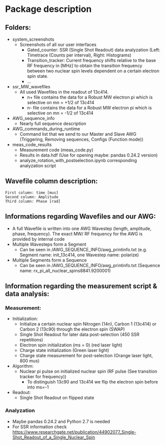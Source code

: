 # Package description

## Folders: 
* system_screenshots
    *  Screenshots of all our user interfaces
        * Gated_counter: SSR (Single Shot Readout) data analyzation (Left: Timetrace (Counts per interval), Right: Histograms)  
        * Transition_tracker: Current frequency shifts relative to the base RF frequency in [MHz] to obtain the transition frequency between two nuclear spin levels dependent on a certain electron spin state. 
        * ... 
* ssr_MW_wavefiles
    * All used Wavefiles in the readout of 13c414.
        * n+ file contains the data for a Robust MW electron pi which is selective on mn = +1/2 of 13c414
        * n- file contains the data for a Robust MW electron pi which is selective on mn = -1/2 of 13c414
* AWG_sequence_info
    * Nearly full sequence description 
* AWG_commands_during_runtime
    * Command list that we send to our Master and Slave AWG (Triggering, Removing sequences, Configs (Function mode)) 
* meas_code_results
    * Measurement code (meas_code.py)
    * Results in data.hdf (Use for opening maybe: pandas 0.24.2 version)
    * analyze_rotation_with_postselection.ipynb corresponding analyzation script
    

## Wavefile column description: 
    First column: time [mus]
    Second column: Amplitude 
    Third column: Phase [rad]

## Informations regarding Wavefiles and our AWG: 
* A full Wavefile is written into one AWG Wavestep (length, amplitude, phase, frequency). The exact MW/ RF frequency for the AWG is provided by internal code 
* Multiple Wavesteps form a Segment 
    * Can be seen in /AWG_SEQUENCE_INFO/awg_printinfo.txt (e.g. Segment name: init_13c414, one Wavestep name: polarize)
* Multiple Segments form a Sequence
    * Can be seen in /AWG_SEQUENCE_INFO/awg_printinfo.txt (Sequence name: rx_pi_all_nuclear_spins8841.9200001)

## Information regarding the measurement script & data analysis: 
### Measurement:

* Initialization:
    * Initialize a certain nuclear spin Nitrogen (14n), Carbon 1 (13c414) or Carbon 2 (13c90) through the electron spin (SWAP)
    * Single Shot Readout for later data post-selection (450 SSR repetitions)
    * Electron spin initialization (ms = 0) (red laser light)
    * Charge state initialization (Green laser light)
    * Charge state measurement for post-selection (Orange laser light, 800 mus)
* Algorithm: 
    * Nuclear pi pulse on initialized nuclear spin (RF pulse (See transition tracker for frequency))
        * To distinguish 13c90 and 13c414 we flip the electron spin before into ms=-1
* Readout: 
    * Single Shot Readout on flipped state

### Analyzation
* Maybe pandas 0.24.2 and Python 2.7 is needed 
* For SSR information check https://www.researchgate.net/publication/44902077_Single-Shot_Readout_of_a_Single_Nuclear_Spin
